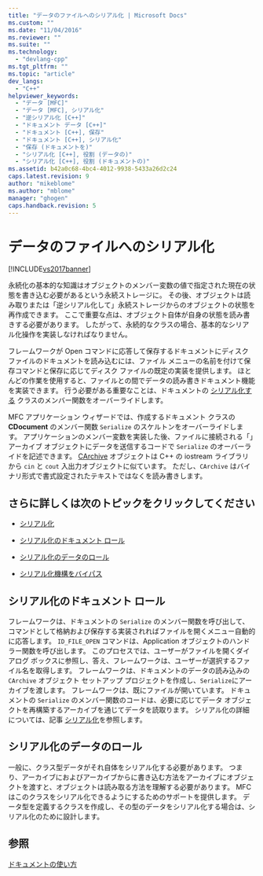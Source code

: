 ```yaml
---
title: "データのファイルへのシリアル化 | Microsoft Docs"
ms.custom: ""
ms.date: "11/04/2016"
ms.reviewer: ""
ms.suite: ""
ms.technology: 
  - "devlang-cpp"
ms.tgt_pltfrm: ""
ms.topic: "article"
dev_langs: 
  - "C++"
helpviewer_keywords: 
  - "データ [MFC]"
  - "データ [MFC], シリアル化"
  - "逆シリアル化 [C++]"
  - "ドキュメント データ [C++]"
  - "ドキュメント [C++], 保存"
  - "ドキュメント [C++], シリアル化"
  - "保存 (ドキュメントを)"
  - "シリアル化 [C++], 役割 (データの)"
  - "シリアル化 [C++], 役割 (ドキュメントの)"
ms.assetid: b42a0c68-4bc4-4012-9938-5433a26d2c24
caps.latest.revision: 9
author: "mikeblome"
ms.author: "mblome"
manager: "ghogen"
caps.handback.revision: 5
---
```

# データのファイルへのシリアル化
[!INCLUDE[vs2017banner](../assembler/inline/includes/vs2017banner.md)]

永続化の基本的な知識はオブジェクトのメンバー変数の値で指定された現在の状態を書き込む必要があるという永続ストレージに。  その後、オブジェクトは読み取りまたは「逆シリアル化して」永続ストレージからのオブジェクトの状態を再作成できます。  ここで重要な点は、オブジェクト自体が自身の状態を読み書きする必要があります。  したがって、永続的なクラスの場合、基本的なシリアル化操作を実装しなければなりません。  
  
 フレームワークが Open コマンドに応答して保存するドキュメントにディスク ファイルのドキュメントを読み込むには、ファイル メニューの名前を付けて保存コマンドと保存に応じてディスク ファイルの既定の実装を提供します。  ほとんどの作業を使用すると、ファイルとの間でデータの読み書きドキュメント機能を実装できます。  行う必要がある重要なことは、ドキュメントの [シリアル化する](../Topic/CObject::Serialize.md) クラスのメンバー関数をオーバーライドします。  
  
 MFC アプリケーション ウィザードでは、作成するドキュメント クラスの **CDocument** のメンバー関数 `Serialize` のスケルトンをオーバーライドします。  アプリケーションのメンバー変数を実装した後、ファイルに接続される「」アーカイブ オブジェクトにデータを送信するコードで `Serialize` のオーバーライドを記述できます。  [CArchive](../mfc/reference/carchive-class.md) オブジェクトは C\+\+ の iostream ライブラリから `cin` と `cout` 入出力オブジェクトに似ています。  ただし、`CArchive` はバイナリ形式で書式設定されたテキストではなくを読み書きします。  
  
## さらに詳しくは次のトピックをクリックしてください  
  
-   [シリアル化](../Topic/Serialization%20in%20MFC.md)  
  
-   [シリアル化のドキュメント ロール](#_core_the_document.92.s_role_in_serialization)  
  
-   [シリアル化のデータのロール](#_core_the_data.92.s_role_in_serialization)  
  
-   [シリアル化機構をバイパス](../mfc/bypassing-the-serialization-mechanism.md)  
  
##  <a name="_core_the_document.92.s_role_in_serialization"></a> シリアル化のドキュメント ロール  
 フレームワークは、ドキュメントの `Serialize` のメンバー関数を呼び出して、コマンドとして格納および保存する実装されればファイルを開くメニュー自動的に応答します。  `ID_FILE_OPEN` コマンドは、Application オブジェクトのハンドラー関数を呼び出します。  このプロセスでは、ユーザーがファイルを開くダイアログ ボックスに参照し、答え、フレームワークは、ユーザーが選択するファイル名を取得します。  フレームワークは、ドキュメントのデータの読み込みの `CArchive` オブジェクト セットアップ プロジェクトを作成し、`Serialize`にアーカイブを渡します。  フレームワークは、既にファイルが開いています。  ドキュメントの `Serialize` のメンバー関数のコードは、必要に応じてデータ オブジェクトを再構築するアーカイブを通じてデータを読取ります。  シリアル化の詳細については、記事 [シリアル化](../Topic/Serialization%20in%20MFC.md)を参照します。  
  
##  <a name="_core_the_data.92.s_role_in_serialization"></a> シリアル化のデータのロール  
 一般に、クラス型データがそれ自体をシリアル化する必要があります。  つまり、アーカイブにおよびアーカイブからに書き込む方法をアーカイブにオブジェクトを渡すと、オブジェクトは読み取る方法を理解する必要があります。  MFC はこのクラスをシリアル化できるようにするためのサポートを提供します。  データ型を定義するクラスを作成し、その型のデータをシリアル化する場合は、シリアル化のために設計します。  
  
## 参照  
 [ドキュメントの使い方](../mfc/using-documents.md)